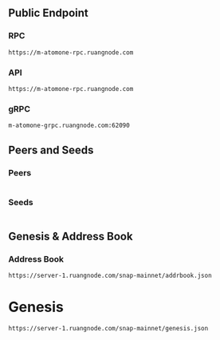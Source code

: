 ## Public Endpoint

### RPC
```
https://m-atomone-rpc.ruangnode.com
```

### API
```
https://m-atomone-rpc.ruangnode.com
```

### gRPC
```
m-atomone-grpc.ruangnode.com:62090
```


## Peers and Seeds

### Peers
```

```

### Seeds
```

```

## Genesis & Address Book

### Address Book
```
https://server-1.ruangnode.com/snap-mainnet/addrbook.json
```

# Genesis
```
https://server-1.ruangnode.com/snap-mainnet/genesis.json
```
